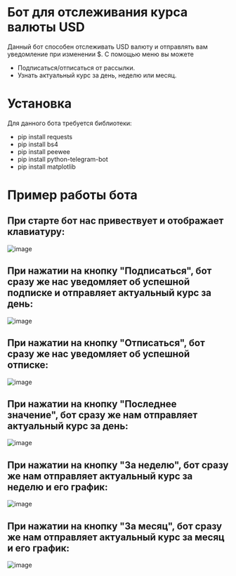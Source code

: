 # Бот для отслеживания курса валюты USD
Данный бот способен отслеживать USD валюту и отправлять вам уведомление при изменении $.
С помощью меню вы можете
 * Подписаться/отписаться от рассылки.
 * Узнать актуальный курс за день, неделю или месяц.

# Установка
Для данного бота требуется библиотеки:
+ pip install requests
+ pip install bs4
+ pip install peewee
+ pip install python-telegram-bot
+ pip install matplotlib

# Пример работы бота
  ## При старте бот нас привествует и отображает клавиатуру:
  ![image](https://user-images.githubusercontent.com/73941080/126975808-5335b993-290a-495b-985a-d06925d3053e.png)


  ## При нажатии на кнопку "Подписаться", бот сразу же нас уведомляет об успешной подписке и отправляет актуальный курс за день: 
  ![image](https://user-images.githubusercontent.com/73941080/126975866-9e36982e-ecc0-4d2f-b30e-266ddf793408.png)


  ## При нажатии на кнопку "Отписаться", бот сразу же нас уведомляет об успешной отписке:
  ![image](https://user-images.githubusercontent.com/73941080/126975946-7cd2b42b-122f-4cdf-b68a-c19713cb9d55.png)


  ## При нажатии на кнопку "Последнее значение", бот сразу же нам отправляет актуальный курс за день:  
  ![image](https://user-images.githubusercontent.com/73941080/126975993-f052015e-5ae4-4aa9-babb-4f47703a5662.png)  


  ## При нажатии на кнопку "За неделю", бот сразу же нам отправляет актуальный курс за неделю и его график: 
  ![image](https://user-images.githubusercontent.com/73941080/126976039-1052a92d-75b0-42a2-a15f-40ef0758d7ac.png)


  ## При нажатии на кнопку "За месяц", бот сразу же нам отправляет актуальный курс за месяц и его график:
  ![image](https://user-images.githubusercontent.com/73941080/126976085-6a45c872-0fb2-4ed9-82a3-98ee8f67ba7f.png)
